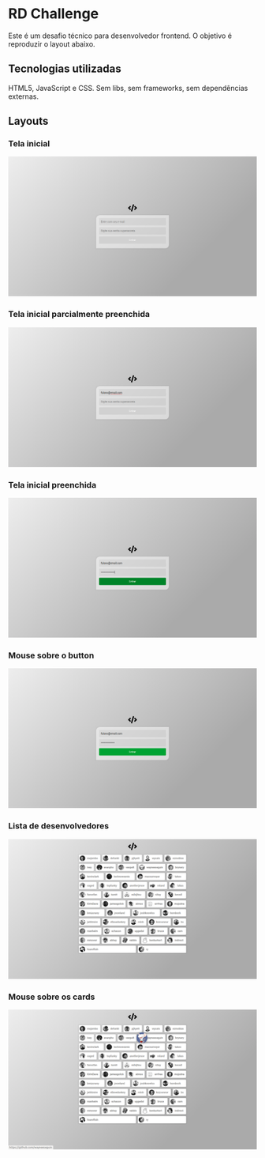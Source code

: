 # RD Challenge

Este é um desafio técnico para desenvolvedor frontend. O objetivo é reproduzir o layout abaixo.

## Tecnologias utilizadas

HTML5, JavaScript e CSS. Sem libs, sem frameworks, sem dependências externas.

## Layouts

### Tela inicial
![](https://github.com/dkayke/rd-challenge/blob/master/layouts/1.png)
### Tela inicial parcialmente preenchida
![](https://github.com/dkayke/rd-challenge/blob/master/layouts/2.png)
### Tela inicial preenchida
![](https://github.com/dkayke/rd-challenge/blob/master/layouts/3.png)
### Mouse sobre o button
![](https://github.com/dkayke/rd-challenge/blob/master/layouts/4.png)
### Lista de desenvolvedores
![](https://github.com/dkayke/rd-challenge/blob/master/layouts/5.png)
### Mouse sobre os cards
![](https://github.com/dkayke/rd-challenge/blob/master/layouts/6.png)
